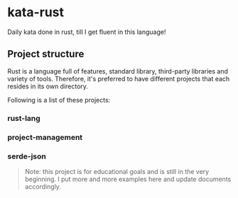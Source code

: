 # kata-rust
Daily kata done in rust, till I get fluent in this language!

## Project structure
Rust is a language full of features, standard library, third-party libraries and variety of tools.
Therefore, it's preferred to have different projects that each resides in its own directory.

Following is a list of these projects:

### rust-lang
### project-management
### serde-json


> Note: this project is for educational goals and is still in the very beginning.
> I put more and more examples here and update documents accordingly.